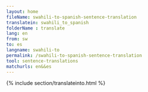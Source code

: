 ```yaml
---
layout: home
fileName: swahili-to-spanish-sentence-translation
translatein: swahili_to_spanish
folderName : translate
lang: en
from: sw
to: es
langname: swahili-to
permalink: /swahili-to-spanish-sentence-translation
tool: sentence-translations
matchurls: en&&es
---
```

{% include section/translateinto.html %}
